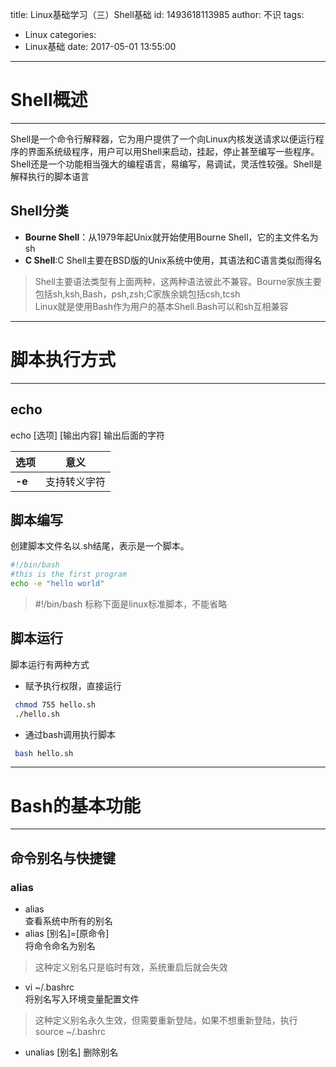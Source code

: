 title: Linux基础学习（三）Shell基础
id: 1493618113985
author: 不识
tags:
  - Linux
categories:
  - Linux基础
date: 2017-05-01 13:55:00
---
# Shell概述
***
Shell是一个命令行解释器，它为用户提供了一个向Linux内核发送请求以便运行程序的界面系统级程序，用户可以用Shell来启动，挂起，停止甚至编写一些程序。   
Shell还是一个功能相当强大的编程语言，易编写，易调试，灵活性较强。Shell是解释执行的脚本语言

<!-- more -->
## Shell分类
- **Bourne Shell**：从1979年起Unix就开始使用Bourne Shell，它的主文件名为sh
- **C Shell**:C Shell主要在BSD版的Unix系统中使用，其语法和C语言类似而得名

> Shell主要语法类型有上面两种，这两种语法彼此不兼容。Bourne家族主要包括sh,ksh,Bash，psh,zsh;C家族余姚包括csh,tcsh   
> Linux就是使用Bash作为用户的基本Shell.Bash可以和sh互相兼容

***
# 脚本执行方式
***

## echo
echo \[选项] [输出内容] 输出后面的字符 

|选项|意义|
|----|----|
|**-e**|支持转义字符|

## 脚本编写
创建脚本文件名以.sh结尾，表示是一个脚本。
``` bash
#!/bin/bash
#this is the first program
echo -e "hello world"

```

> #!/bin/bash  标称下面是linux标准脚本，不能省略

## 脚本运行
脚本运行有两种方式
- 赋予执行权限，直接运行
``` bash
 chmod 755 hello.sh
 ./hello.sh
```
- 通过bash调用执行脚本
```bash
 bash hello.sh
```

***
# Bash的基本功能
***

## 命令别名与快捷键
### alias 
- alias  
查看系统中所有的别名  
- alias [别名]=[原命令]   
将命令命名为别名
>这种定义别名只是临时有效，系统重启后就会失效   
- vi ~/.bashrc  
将别名写入环境变量配置文件
> 这种定义别名永久生效，但需要重新登陆，如果不想重新登陆，执行source ~/.bashrc
- unalias [别名]
删除别名
